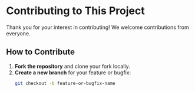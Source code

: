 # Contributing to This Project

Thank you for your interest in contributing! We welcome contributions from everyone.

## How to Contribute

1. **Fork the repository** and clone your fork locally.
2. **Create a new branch** for your feature or bugfix:
   ```bash
   git checkout -b feature-or-bugfix-name

